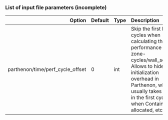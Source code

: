 ### List of input file parameters (incomplete)

   |             Option               | Default  | Type   | Description |
   | -------------------------------: | :------- | :----- | :---------- |
   | parthenon/time/perf_cycle_offset | 0        | int | Skip the first N cycles when calculating the final performance (e.g., zone-cycles/wall_second). Allows to hide the initialization overhead in Parthenon, which usually takes place in the first cycles when Containers are allocated, etc. | 
